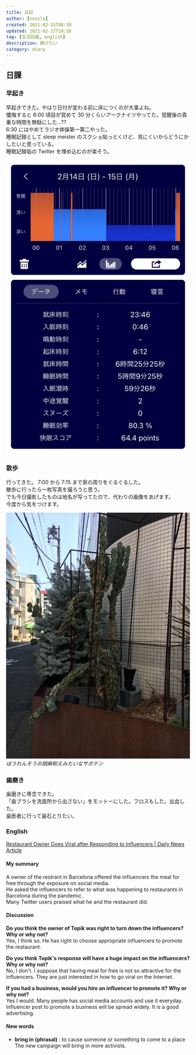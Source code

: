 ```yaml
---
title: 日記
author: [nozzle]
created: 2021-02-15T08:30
updated: 2021-02-17T10:16
tag: [生活記録, english]
description: 続けたい
category: diary
---
```


## 日課

### 早起き

早起きできた。やはり日付が変わる前に床につくのが大事よね。  
懺悔すると 6:00 頃目が覚めて 30 分くらいアークナイツやってた。覚醒後の貴重な時間を無駄にした...??  
6:30 にはやめてラジオ体操第一第二やった。  
睡眠記録として sleep meister のスクショ貼っとくけど、見にくいからどうにかしたいと思っている。  
睡眠記録垢の Twitter を埋め込むのが楽そう。

![](IMG_20210215_084533.JPG)

### 散歩

行ってきた。
7:00 から 7:15 まで家の周りをぐるぐるした。  
散歩に行ったら一枚写真を撮ろうと思う。  
でも今日撮影したものは地名が写ってたので、代わりの画像をあげます。  
今度から気をつけます。

![](./IMG_20210206_151717_mini.JPG)
_ほうれんそうの胡麻和えみたいなサボテン_

### 歯磨き

歯磨きに専念できた。  
「歯ブラシを洗面所から出さない」をモットーにした。フロスもした。出血した。  
歯医者に行って歯石とりたい。

### English

[Restaurant Owner Goes Viral after Responding to Influencers | Daily News Article](https://www.rarejob.com/dna/2021/02/15/restaurant-owner-goes-viral-after-responding-to-influencers)

#### My summary

A owner of the restrant in Barcelona offered the influencers the meal for free through the exposure on social media.  
He asked the influencers to refer to what was happening to restaurants in Barcelona during the pandemic.  
Many Twitter users praised what he and the restaurant did.

#### Discussion

**Do you think the owner of Topik was right to turn down the influencers? Why or why not?**  
Yes, I think so. He has right to choose appropriate influencers to promote the restaurant.

**Do you think Topik's response will have a huge impact on the influencers? Why or why not?**  
No, I don't. I suppose that having meal for free is not so attractive for the influencers. They are just interested in how to go viral on the Internet.

**If you had a business, would you hire an influencer to promote it? Why or why not?**  
Yes I would. Many people has social media accounts and use it everyday. Influencer post to promote a business will be spread widely. It is a good advertising.

#### New words

- **bring in (phrasal)** : to cause someone or something to come to a place  
  The new campaign will bring in more activists.
